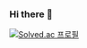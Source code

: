 ### Hi there 👋

[![Solved.ac 프로필](http://mazassumnida.wtf/api/v2/generate_badge?boj=hosung0610)](https://solved.ac/hosung0610)
<!--
**HoSungChoo/HoSungChoo** is a ✨ _special_ ✨ repository because its `README.md` (this file) appears on your GitHub profile.

Here are some ideas to get you started:

- 🔭 I’m currently working on ...
- 🌱 I’m currently learning ...
- 👯 I’m looking to collaborate on ...
- 🤔 I’m looking for help with ...
- 💬 Ask me about ...
- 📫 How to reach me: ...
- 😄 Pronouns: ...
- ⚡ Fun fact: ...
-->
